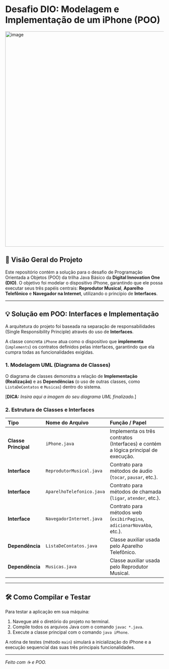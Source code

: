 # Desafio DIO: Modelagem e Implementação de um iPhone (POO)

<img width="643" height="683" alt="image" src="https://github.com/user-attachments/assets/9f0124f5-381e-4204-bb9e-eeaba2b8c249" />


## 🚀 Visão Geral do Projeto

Este repositório contém a solução para o desafio de Programação Orientada a Objetos (POO) da trilha Java Básico da **Digital Innovation One (DIO)**. O objetivo foi modelar o dispositivo iPhone, garantindo que ele possa executar seus três papéis centrais: **Reprodutor Musical**, **Aparelho Telefônico** e **Navegador na Internet**, utilizando o princípio de **Interfaces**.

---

## 💡 Solução em POO: Interfaces e Implementação

A arquitetura do projeto foi baseada na separação de responsabilidades (Single Responsibility Principle) através do uso de **Interfaces**.

A classe concreta `iPhone` atua como o dispositivo que **implementa** (`implements`) os contratos definidos pelas interfaces, garantindo que ela cumpra todas as funcionalidades exigidas.

### 1. Modelagem UML (Diagrama de Classes)

O diagrama de classes demonstra a relação de **Implementação (Realização)** e as **Dependências** (o uso de outras classes, como `ListaDeContatos` e `Musicas`) dentro do sistema.

[**DICA:** *Insira aqui a imagem do seu diagrama UML finalizado.*]

### 2. Estrutura de Classes e Interfaces

| Tipo | Nome do Arquivo | Função / Papel |
| :--- | :--- | :--- |
| **Classe Principal** | `iPhone.java` | Implementa os três contratos (Interfaces) e contém a lógica principal de execução. |
| **Interface** | `ReprodutorMusical.java` | Contrato para métodos de áudio (`tocar`, `pausar`, etc.). |
| **Interface** | `AparelhoTelefonico.java` | Contrato para métodos de chamada (`ligar`, `atender`, etc.). |
| **Interface** | `NavegadorInternet.java` | Contrato para métodos web (`exibirPagina`, `adicionarNovaAba`, etc.). |
| **Dependência** | `ListaDeContatos.java` | Classe auxiliar usada pelo Aparelho Telefônico. |
| **Dependência** | `Musicas.java` | Classe auxiliar usada pelo Reprodutor Musical. |

---

## 🛠️ Como Compilar e Testar

Para testar a aplicação em sua máquina:

1.  Navegue até o diretório do projeto no terminal.
2.  Compile todos os arquivos Java com o comando `javac *.java`.
3.  Execute a classe principal com o comando `java iPhone`.

A rotina de testes (método `main`) simulará a inicialização do iPhone e a execução sequencial das suas três principais funcionalidades.

---

*Feito com ☕ e POO.*

